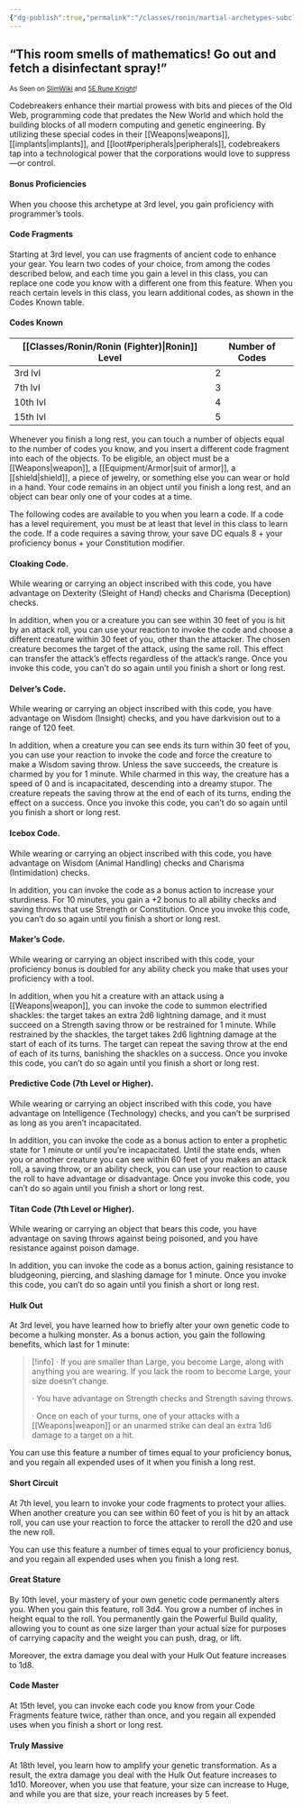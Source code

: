 ```yaml
---
{"dg-publish":true,"permalink":"/classes/ronin/martial-archetypes-subclasses/codebreaker-rune-knight/","noteIcon":"","updated":"2025-03-23T10:03:08.488-07:00"}
---
```


## “This room smells of mathematics! Go out and fetch a disinfectant spray!”
<sub>As Seen on [SlimWiki](https://slimwiki.com/carbon-pink/public-wiki-w-knoldiw/codebreaker) and [5E Rune Knight](https://dnd5e.wikidot.com/fighter:rune-knight)!</sub>

Codebreakers enhance their martial prowess with bits and pieces of the Old Web, programming code that predates the New World and which hold the building blocks of all modern computing and genetic engineering. By utilizing these special codes in their [[Weapons\|weapons]], [[implants\|implants]], and [[loot#peripherals\|peripherals]], codebreakers tap into a technological power that the corporations would love to suppress—or control.  

#### Bonus Proficiencies

When you choose this archetype at 3rd level, you gain proficiency with programmer’s tools.

#### Code Fragments

Starting at 3rd level, you can use fragments of ancient code to enhance your gear. You learn two codes of your choice, from among the codes described below, and each time you gain a level in this class, you can replace one code you know with a different one from this feature. When you reach certain levels in this class, you learn additional codes, as shown in the Codes Known table.

#### Codes Known
| [[Classes/Ronin/Ronin (Fighter)\|Ronin]] Level | Number of Codes |
| --- | --- |
| 3rd lvl | 2 |
| 7th lvl | 3 |
| 10th lvl | 4 |
| 15th lvl | 5 |

Whenever you finish a long rest, you can touch a number of objects equal to the number of codes you know, and you insert a different code fragment into each of the objects. To be eligible, an object must be a [[Weapons\|weapon]], a [[Equipment/Armor\|suit of armor]], a [[shield\|shield]], a piece of jewelry, or something else you can wear or hold in a hand. Your code remains in an object until you finish a long rest, and an object can bear only one of your codes at a time.

The following codes are available to you when you learn a code. If a code has a level requirement, you must be at least that level in this class to learn the code. If a code requires a saving throw, your save DC equals 8 + your proficiency bonus + your Constitution modifier.

#### Cloaking Code. 
While wearing or carrying an object inscribed with this code, you have advantage on Dexterity (Sleight of Hand) checks and Charisma (Deception) checks.

In addition, when you or a creature you can see within 30 feet of you is hit by an attack roll, you can use your reaction to invoke the code and choose a different creature within 30 feet of you, other than the attacker. The chosen creature becomes the target of the attack, using the same roll. This effect can transfer the attack’s effects regardless of the attack’s range. Once you invoke this code, you can’t do so again until you finish a short or long rest.

#### Delver’s Code. 
While wearing or carrying an object inscribed with this code, you have advantage on Wisdom (Insight) checks, and you have darkvision out to a range of 120 feet.

In addition, when a creature you can see ends its turn within 30 feet of you, you can use your reaction to invoke the code and force the creature to make a Wisdom saving throw. Unless the save succeeds, the creature is charmed by you for 1 minute. While charmed in this way, the creature has a speed of 0 and is incapacitated, descending into a dreamy stupor. The creature repeats the saving throw at the end of each of its turns, ending the effect on a success. Once you invoke this code, you can’t do so again until you finish a short or long rest.

#### Icebox Code. 
While wearing or carrying an object inscribed with this code, you have advantage on Wisdom (Animal Handling) checks and Charisma (Intimidation) checks.

In addition, you can invoke the code as a bonus action to increase your sturdiness. For 10 minutes, you gain a +2 bonus to all ability checks and saving throws that use Strength or Constitution. Once you invoke this code, you can’t do so again until you finish a short or long rest.

#### Maker’s Code. 
While wearing or carrying an object inscribed with this code, your proficiency bonus is doubled for any ability check you make that uses your proficiency with a tool.

In addition, when you hit a creature with an attack using a [[Weapons\|weapon]], you can invoke the code to summon electrified shackles: the target takes an extra 2d6 lightning damage, and it must succeed on a Strength saving throw or be restrained for 1 minute. While restrained by the shackles, the target takes 2d6 lightning damage at the start of each of its turns. The target can repeat the saving throw at the end of each of its turns, banishing the shackles on a success. Once you invoke this code, you can’t do so again until you finish a short or long rest.

#### Predictive Code (7th Level or Higher). 
While wearing or carrying an object inscribed with this code, you have advantage on Intelligence (Technology) checks, and you can’t be surprised as long as you aren’t incapacitated.

In addition, you can invoke the code as a bonus action to enter a prophetic state for 1 minute or until you’re incapacitated. Until the state ends, when you or another creature you can see within 60 feet of you makes an attack roll, a saving throw, or an ability check, you can use your reaction to cause the roll to have advantage or disadvantage. Once you invoke this code, you can’t do so again until you finish a short or long rest.

#### Titan Code (7th Level or Higher). 
While wearing or carrying an object that bears this code, you have advantage on saving throws against being poisoned, and you have resistance against poison damage.

In addition, you can invoke the code as a bonus action, gaining resistance to bludgeoning, piercing, and slashing damage for 1 minute. Once you invoke this code, you can’t do so again until you finish a short or long rest.


#### Hulk Out

At 3rd level, you have learned how to briefly alter your own genetic code to become a hulking monster. As a bonus action, you gain the following benefits, which last for 1 minute:

> [!info]
> · If you are smaller than Large, you become Large, along with anything you are wearing. If you lack the room to become Large, your size doesn’t change.
> 
> · You have advantage on Strength checks and Strength saving throws.
> 
> · Once on each of your turns, one of your attacks with a [[Weapons\|weapon]] or an unarmed strike can deal an extra 1d6 damage to a target on a hit.

You can use this feature a number of times equal to your proficiency bonus, and you regain all expended uses of it when you finish a long rest.

#### Short Circuit

At 7th level, you learn to invoke your code fragments to protect your allies. When another creature you can see within 60 feet of you is hit by an attack roll, you can use your reaction to force the attacker to reroll the d20 and use the new roll.

You can use this feature a number of times equal to your proficiency bonus, and you regain all expended uses when you finish a long rest.

#### Great Stature

By 10th level, your mastery of your own genetic code permanently alters you. When you gain this feature, roll 3d4. You grow a number of inches in height equal to the roll. You permanently gain the Powerful Build quality, allowing you to count as one size larger than your actual size for purposes of carrying capacity and the weight you can push, drag, or lift.

Moreover, the extra damage you deal with your Hulk Out feature increases to 1d8.

#### Code Master

At 15th level, you can invoke each code you know from your Code Fragments feature twice, rather than once, and you regain all expended uses when you finish a short or long rest.

#### Truly Massive

At 18th level, you learn how to amplify your genetic transformation. As a result, the extra damage you deal with the Hulk Out feature increases to 1d10. Moreover, when you use that feature, your size can increase to Huge, and while you are that size, your reach increases by 5 feet.
